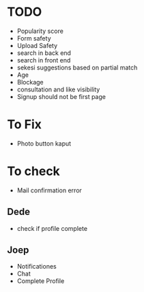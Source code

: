# TODO

- Popularity score
- Form safety
- Upload Safety
- search in back end
- search in front end
- sekesi suggestions based on partial match
- Age
- Blockage
- consultation and like visibility
- Signup should not be first page
  
  
# To Fix

- Photo button kaput

# To check

- Mail confirmation error


## Dede
- check if profile complete


## Joep

- Notificationes
- Chat
- Complete Profile

